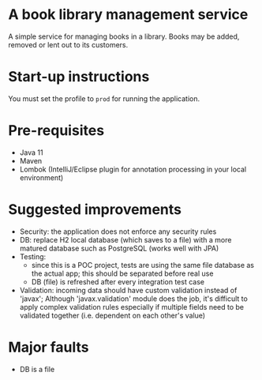 # A book library management service
A simple service for managing books in a library. Books may be added, removed or lent out to its customers.

# Start-up instructions
You must set the profile to `prod` for running the application.

# Pre-requisites
- Java 11
- Maven
- Lombok (IntelliJ/Eclipse plugin for annotation processing in your local environment)

# Suggested improvements
- Security: the application does not enforce any security rules
- DB: replace H2 local database (which saves to a file) with a more matured database such as PostgreSQL (works well with JPA)
- Testing:
  - since this is a POC project, tests are using the same file database as the actual app; this should be separated before real use
  - DB (file) is refreshed after every integration test case
- Validation: incoming data should have custom validation instead of 'javax';
  Although 'javax.validation' module does the job, it's difficult to apply complex validation rules especially if multiple fields need to be validated together (i.e. dependent on each other's value)

# Major faults
- DB is a file